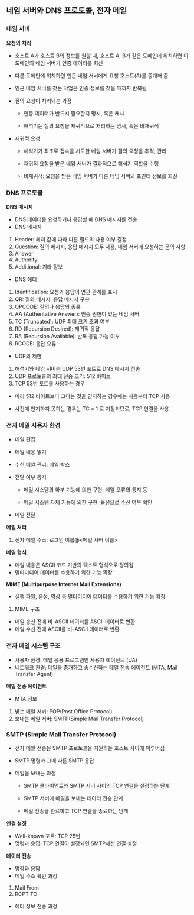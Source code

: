 ## 네임 서버와 DNS 프로토콜, 전자 메일

### 네임 서버

**요청의 처리**

- 호스트 A가 호스트 B의 정보를 원할 때, 호스트 A, B가 같은 도메인에 위치하면 이 도메인의 네임 서버가 인증 데이터를 회신
- 다른 도메인에 위치하면 인근 네임 서버에게 요청 호스트(A)를 중개해 줌
- 인근 네임 서버를 찾는 작업은 인증 정보를 찾을 때까지 반복됨
- 질의 요청이 처리되는 과정

  - 인증 데이터가 반드시 필요한지 명시, 혹은 캐시

  - 해석기는 질의 요청을 재귀적으로 처리하는 명시, 혹은 비재귀적

- 재귀적 요청

  - 해석기가 최초로 접속을 시도한 네임 서버가 질의 요청을 추적, 관리

  - 재귀적 요청을 받은 네임 서버가 결과적으로 해석기 역할을 수행

  - 비재귀적: 요청을 받은 네임 서버가 다른 네임 서버의 포인터 정보를 회신

### DNS 프로토콜

**DNS 메시지**

- DNS 데이터를 요청하거나 응답할 때 DNS 메시지를 전송
- DNS 메시지

1. Header: 헤더 값에 따라 다른 필드의 사용 여부 결정
2. Question: 질의 메시지, 응답 메시지 모두 사용, 네임 서버에 요청하는 문의 사항
3. Answer
4. Authority
5. Additional: 기타 정보

- DNS 헤더

1. Identification: 요청과 응답이 연관 관계를 표시
2. QR: 질의 메시지, 응답 메시지 구분
3. OPCODE: 질의나 응답의 종류
4. AA (Autheritative Answer): 인증 권한이 있는 네임 서버
5. TC (Truncated): UDP 최대 크기 초과 여부
6. RD (Recursion Desired): 재귀적 응답
7. RA (Recursion Avaliable): 반복 응답 가능 여부
8. RCODE: 응답 오류

- UDP의 제한

1. 해석기와 네임 서버는 UDP 53번 포트로 DNS 메시지 전송
2. UDP 프로토콜의 최대 전송 크기: 512 바이트
3. TCP 53번 포트를 사용하는 경우

- 미리 512 바이트보다 크다는 것을 인지하는 경우에는 처음부터 TCP 사용

- 사전에 인지하지 못하는 경우는 TC = 1 로 지정되므로, TCP 연결을 사용

### 전자 메일 사용자 환경

- 메일 편집
- 메일 내용 읽기
- 수신 메일 관리: 메일 박스
- 전달 여부 통지

  - 메일 시스템의 하부 기능에 의한 구현: 메일 오류의 통지 등

  - 메일 시스템 자체 기능에 의한 구현: 옵션으로 수신 여부 확인

- 메일 전달

**메일 처리**

1. 전자 메일 주소: 로그인 이름@<메일 서버 이름>

**메일 형식**

- 메일 내용은 ASCII 코드 기반의 텍스트 형식으로 정의됨
- 멀티미디어 데이터를 수용하기 위한 기능 확장

**MIME (Multipurpose Internet Mail Extensions)**

- 실행 파일, 음성, 영상 등 멀티미디어 데이터를 수용하기 위한 기능 확장

1. MIME 구조

- 메일 송신 전에 비-ASCII 데이터를 ASCII 데이터로 변환
- 메일 수신 전에 ASCII를 비-ASCII 데이터로 변환

### 전자 메일 시스템 구조

- 사용자 환경: 메일 응용 프로그램인 사용자 에이전트 (UA)
- 네트워크 환경: 메일을 중개하고 송수신하는 메일 전송 에이전트 (MTA, Mail Transfer Agent)

**메일 전송 에이전트**

- MTA 정보

1. 받는 메일 서버: POP(Post Office Protocol)
2. 보내는 메일 서버: SMTP(Simple Mail Transfer Protocol)

### SMTP (Simple Mail Transfer Protocol)

- 전자 메일 전송은 SMTP 프로토콜을 지원하는 호스트 사이에 이루어짐
- SMTP 명령과 그에 따른 SMTP 응답
- 메일을 보내는 과정

  - SMTP 클라이언트와 SMTP 서버 사이의 TCP 연결을 설정하는 단계

  - SMTP 서버에 메일을 보내는 데이터 전송 단계

  - 메일 전송을 완료하고 TCP 연결을 종료하는 단계

**연결 설정**

- Well-known 포트: TCP 25번
- 명령과 응답: TCP 연결이 설정되면 SMTP세션 연결 설정

**데이터 전송**

- 명령과 응답
- 메일 주소 확인 과정

1. Mail From
2. RCPT TO

- 헤더 정보 전송 과정
